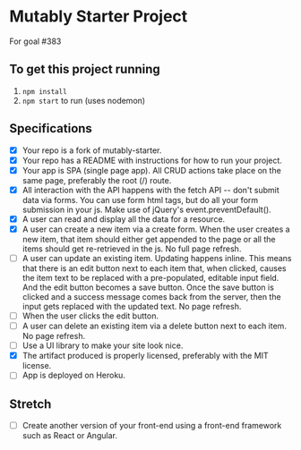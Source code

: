 # Mutably Starter Project
For goal #383

## To get this project running
1. `npm install`
1. `npm start` to run (uses nodemon)

## Specifications

- [x] Your repo is a fork of mutably-starter.
- [x] Your repo has a README with instructions for how to run your project.
- [x] Your app is SPA (single page app). All CRUD actions take place on the same page, preferably the root (/) route.
- [x] All interaction with the API happens with the fetch API -- don't submit data via forms. You can use form html tags, but do all your form submission in your js. Make use of jQuery's event.preventDefault().
- [x] A user can read and display all the data for a resource.
- [x] A user can create a new item via a create form. When the user creates a new item, that item should either get appended to the page or all the items should get re-retrieved in the js. No full page refresh.
- [ ] A user can update an existing item. Updating happens inline. This means that there is an edit button next to each item that, when clicked, causes the item text to be replaced with a pre-populated, editable input field. And the edit button becomes a save button. Once the save button is clicked and a success message comes back from the server, then the input gets replaced with the updated text. No page refresh.
- [ ] When the user clicks the edit button.
- [ ] A user can delete an existing item via a delete button next to each item. No page refresh.
- [ ] Use a UI library to make your site look nice.
- [x] The artifact produced is properly licensed, preferably with the MIT license.
- [ ] App is deployed on Heroku.

## Stretch

- [ ] Create another version of your front-end using a front-end framework such as React or Angular.
